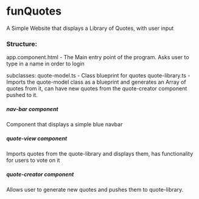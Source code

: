 # funQuotes

A Simple Website that displays a Library of Quotes, with user input

### Structure:

app.component.html - The Main entry point of the program. Asks user to type in a name in order to login

subclasses: quote-model.ts - Class blueprint for quotes
            quote-library.ts -Imports the quote-model class as a blueprint and generates an Array of quotes from it, can have new quotes from the quote-creator component pushed to it.

##### nav-bar component

Component that displays a simple blue navbar

##### quote-view component 

Imports quotes from the quote-library and displays them, has functionality for users to vote on it

##### quote-creator component 

Allows user to generate new quotes and pushes them to quote-library.
 
